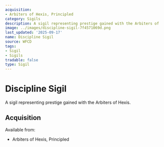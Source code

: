 ```yaml
---
acquisition:
- Arbiters of Hexis, Principled
category: Sigils
description: A sigil representing prestige gained with the Arbiters of Hexis.
image: ../images/discipline-sigil-7f4571069d.png
last_updated: '2025-09-17'
name: Discipline Sigil
source: WFCD
tags:
- Sigil
- Sigils
tradable: false
type: Sigil
---
```


# Discipline Sigil

A sigil representing prestige gained with the Arbiters of Hexis.

## Acquisition

Available from:
- Arbiters of Hexis, Principled

